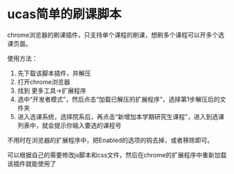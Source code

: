 # ucas简单的刷课脚本
chrome浏览器的刷课插件，只支持单个课程的刷课，想刷多个课程可以开多个选课页面。

使用方法：

1. 先下载该脚本插件，并解压
2. 打开chrome浏览器
3. 找到  更多工具->扩展程序
4. 选中“开发者模式”，然后点击“加载已解压的扩展程序”，选择第1步解压后的文件夹
5. 进入选课系统，选择院系后，再点击“新增加本学期研究生课程”，进入到选课列表中，就会提示你输入要选的课程号

不用时在浏览器的扩展程序中，把Enabled的选项的钩去掉，或者移除即可。

可以根据自己的需要修改js脚本和css文件，然后在chrome的扩展程序中重新加载该插件就能使用了
